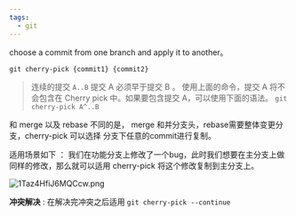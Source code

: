 ```yaml
---
tags:
  - git
---
```

choose a commit from one branch and apply it to another。

```shell
git cherry-pick {commit1} {commit2}
```

> 连续的提交 `A..B`  提交 A 必须早于提交 B 。 使用上面的命令，提交 A 将不会包含在 Cherry pick 中。如果要包含提交 A，可以使用下面的语法。 `git cherry-pick A^..B `

和 merge 以及 rebase 不同的是， merge 和并分支头，rebase需要整体变更分支，cherry-pick 可以选择 分支下任意的commit进行复制。

适用场景如下 ： 我们在功能分支上修改了一个bug，此时我们想要在主分支上做同样的修改，那么就可以适用 cherry-pick 将这个修改复制到主分支上。

![1Taz4HfiJ6MQCcw.png](https://s2.loli.net/2024/03/16/1Taz4HfiJ6MQCcw.png)

**冲突解决** : 在解决完冲突之后适用 `git cherry-pick --continue`